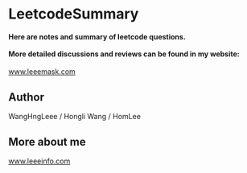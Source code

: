 # LeetcodeSummary 
#### Here are notes and summary of leetcode questions.<br><br> More detailed discussions and reviews can be found in my website: 
www.leeemask.com
## Author
WangHngLeee / Hongli Wang / HomLee
## More about me
www.leeeinfo.com
